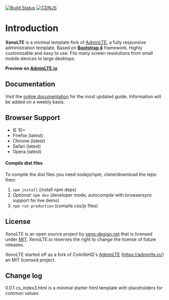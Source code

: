 [![Build Status](https://img.shields.io/travis/hfuda/AdminLTE/master.svg)](https://travis-ci.com/hfuda/AdminLTE)
[![CDNJS](https://img.shields.io/cdnjs/v/admin-lte.svg)](https://cdnjs.com/libraries/admin-lte)

Introduction
============

**XenoLTE** is a minimal template fork of [AdminLTE](https://github.com/ColorlibHQ/AdminLTE/releases), a fully responsive administration template. Based on **[Bootstrap 4](https://getbootstrap.com)** framework.
Highly customizable and easy to use. Fits many screen resolutions from small mobile devices to large desktops.

**Preview on [AdminLTE.io](https://adminlte.io/themes/v3)**

Documentation
-------------
Visit the [online documentation](https://adminlte.io/docs/3.0/) for the most
updated guide. Information will be added on a weekly basis.

Browser Support
---------------
- IE 10+
- Firefox (latest)
- Chrome (latest)
- Safari (latest)
- Opera (latest)

#### Compile dist files
To compile the dist files you need nodejs/npm, clone/download the repo then:

1. `npm install` (install npm deps)
2. _Optional:_ `npm dev` (developer mode, autocompile with browsersync support for live demo)
3. `npm run production` (compile css/js files)

License
-------
XenoLTE is an open source project by [xeno-design.net](https://xeno-design.net) that is licensed under [MIT](http://opensource.org/licenses/MIT). XenoLTE.io
reserves the right to change the license of future releases.

XenoLTE started off as a fork of ColirlibHQ's [AdminLTE](https://github.com/ColorlibHQ/AdminLTE/releases) (https://adminlte.io/) an MIT licensed project.

Change log
----------
0.0.1 cs_index3.html is a minimal starter html template with placeholders for common values
